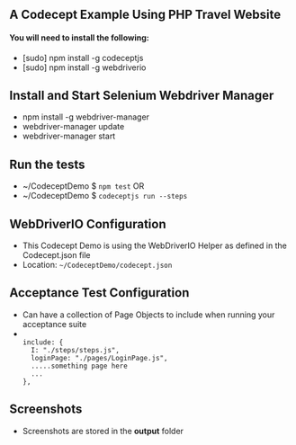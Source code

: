 ## A Codecept Example Using PHP Travel Website
#### You will need to install the following:
* [sudo] npm install -g codeceptjs
* [sudo] npm install -g webdriverio

## Install and Start Selenium Webdriver Manager
* npm install -g webdriver-manager
* webdriver-manager update
* webdriver-manager start

## Run the tests
* ~/CodeceptDemo $ <code>npm test</code>
OR
* ~/CodeceptDemo $ <code>codeceptjs run --steps</code>

## WebDriverIO Configuration
* This Codecept Demo is using the WebDriverIO Helper as defined in the Codecept.json file
* Location: <code>~/CodeceptDemo/codecept.json</code>

## Acceptance Test Configuration
* Can have a collection of Page Objects to include when running your acceptance suite
* <code>
  include: {
    I: "./steps/steps.js",
    loginPage: "./pages/LoginPage.js",
    .....something page here
    ...
  },
  </code>

## Screenshots
* Screenshots are stored in the **output** folder



